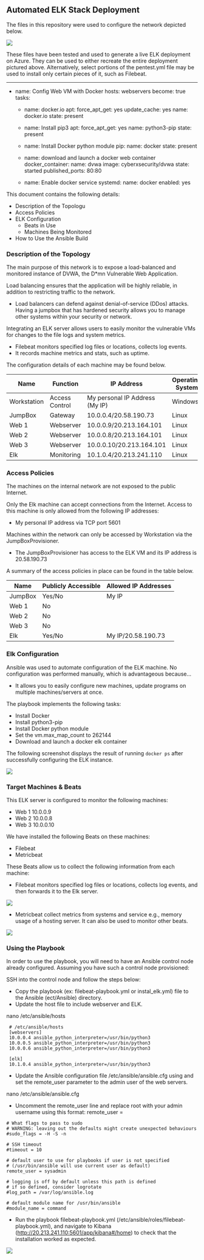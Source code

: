 ## Automated ELK Stack Deployment

The files in this repository were used to configure the network depicted below.

![](Diagrams/Cloud_Security_Network_Diagram+Elk.png)

These files have been tested and used to generate a live ELK deployment on Azure. They can be used to either recreate the entire deployment pictured above. Alternatively, select portions of the pentest.yml file may be used to install only certain pieces of it, such as Filebeat.

---
- name: Config Web VM with Docker
  hosts: webservers
  become: true
  tasks:
  - name: docker.io
    apt:
      force_apt_get: yes
      update_cache: yes
      name: docker.io
      state: present

  - name: Install pip3
    apt:
      force_apt_get: yes
      name: python3-pip
      state: present

  - name: Install Docker python module
    pip:
      name: docker
      state: present

  - name: download and launch a docker web container
    docker_container:
      name: dvwa
      image: cyberxsecurity/dvwa
      state: started
      published_ports: 80:80

  - name: Enable docker service
    systemd:
      name: docker
      enabled: yes


This document contains the following details:
- Description of the Topologu
- Access Policies
- ELK Configuration
  - Beats in Use
  - Machines Being Monitored
- How to Use the Ansible Build


### Description of the Topology

The main purpose of this network is to expose a load-balanced and monitored instance of DVWA, the D*mn Vulnerable Web Application.

Load balancing ensures that the application will be highly reliable, in addition to restricting traffic to the network.

- Load balancers can defend against denial-of-service (DDos) attacks. Having a jumpbox that has hardened security allows you to manage other systems within your security or network.

Integrating an ELK server allows users to easily monitor the vulnerable VMs for changes to the file logs and system metrics.
- Filebeat monitors specified log files or locations, collects log events.
- It records machine metrics and stats, such as uptime.

The configuration details of each machine may be found below.

| Name        | Function      | IP Address                      | Operating System  |
|-------------|---------------|---------------------------------|-------------------|
| Workstation | Access Control| My personal IP Address (My IP)  | Windows           |
| JumpBox     | Gateway       | 10.0.0.4/20.58.190.73           | Linux             |
| Web 1       | Webserver     | 10.0.0.9/20.213.164.101         | Linux             |
| Web 2       | Webserver     | 10.0.0.8/20.213.164.101         | Linux             |
| Web 3       | Webserver     | 10.0.0.10/20.213.164.101        | Linux             |
| Elk         | Monitoring    | 10.1.0.4/20.213.241.110         | Linux             |

### Access Policies

The machines on the internal network are not exposed to the public Internet. 

Only the Elk machine can accept connections from the Internet. Access to this machine is only allowed from the following IP addresses:
- My personal IP address via TCP port 5601

Machines within the network can only be accessed by Workstation via the JumpBoxProvisioner.
- The JumpBoxProvisioner has access to the ELK VM and its IP address is 20.58.190.73

A summary of the access policies in place can be found in the table below.

| Name     | Publicly Accessible | Allowed IP Addresses    |
|----------|---------------------|-------------------------|
| JumpBox  | Yes/No              | My IP                   | 
| Web 1    | No                  |                         | 
| Web 2    | No                  |                         | 
| Web 3    | No                  |                         | 
| Elk      | Yes/No              | My IP/20.58.190.73      | 

### Elk Configuration

Ansible was used to automate configuration of the ELK machine. No configuration was performed manually, which is advantageous because...
- It allows you to easily configure new machines, update programs on multiple machines/servers at once.

The playbook implements the following tasks:
- Install Docker
- Install python3-pip
- Install Docker python module
- Set the vm.max_map_count to 262144
- Download and launch a docker elk container

The following screenshot displays the result of running `docker ps` after successfully configuring the ELK instance.

![](Images/docker_ps_output.png)

### Target Machines & Beats
This ELK server is configured to monitor the following machines:
- Web 1 10.0.0.9 
- Web 2 10.0.0.8
- Web 3 10.0.0.10

We have installed the following Beats on these machines:
- Filebeat 
- Metricbeat

These Beats allow us to collect the following information from each machine:
- Filebeat monitors specified log files or locations, collects log events, and then forwards it to the Elk server.

![](Images/Filebeat.png)

- Metricbeat collect metrics from systems and service e.g., memory usage of a hosting server. It can also be used to monitor other beats.

![](Images/Metricbeat.png) 

### Using the Playbook
In order to use the playbook, you will need to have an Ansible control node already configured. Assuming you have such a control node provisioned: 

SSH into the control node and follow the steps below:
- Copy the playbook (ex: filebeat-playbook.yml or instal_elk.yml) file to the Ansible (ect/Ansible) directory. 
- Update the host file to include webserver and ELK.

nano /etc/ansible/hosts

```
 # /etc/ansible/hosts
 [webservers]
 10.0.0.4 ansible_python_interpreter=/usr/bin/python3
 10.0.0.5 ansible_python_interpreter=/usr/bin/python3
 10.0.0.6 ansible_python_interpreter=/usr/bin/python3

 [elk]
 10.1.0.4 ansible_python_interpreter=/usr/bin/python3
```

- Update the Ansible configuration file /etc/ansible/ansible.cfg using and set the remote_user parameter to the admin user of the web servers.

nano /etc/ansible/ansible.cfg

- Uncomment the remote_user line and replace root with your admin username using this format:
remote_user = <user-name-for-web-VMs>

```
# What flags to pass to sudo
# WARNING: leaving out the defaults might create unexpected behaviours
#sudo_flags = -H -S -n

# SSH timeout
#timeout = 10

# default user to use for playbooks if user is not specified
# (/usr/bin/ansible will use current user as default)
remote_user = sysadmin

# logging is off by default unless this path is defined
# if so defined, consider logrotate
#log_path = /var/log/ansible.log

# default module name for /usr/bin/ansible
#module_name = command
```

- Run the playbook filebeat-playbook.yml (/etc/ansible/roles/filebeat-playbook.yml), and navigate to Kibana (http://20.213.241.110:5601/app/kibana#/home) to check that the installation worked as expected.

![](Images/Kibana_Home.png)